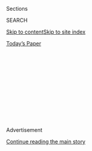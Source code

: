<div id="app">

<div>

<div>

<div>

<div class="NYTAppHideMasthead css-1q2w90k e1suatyy0">

<div class="section css-ui9rw0 e1suatyy2">

<div class="css-eph4ug er09x8g0">

<div class="css-6n7j50">

</div>

<span class="css-1dv1kvn">Sections</span>

<div class="css-10488qs">

<span class="css-1dv1kvn">SEARCH</span>

</div>

[Skip to content](#site-content)[Skip to site
index](#site-index)

</div>

<div class="css-10698na e1huz5gh0">

</div>

</div>

<div id="masthead-bar-one" class="section hasLinks css-15hmgas e1csuq9d3">

<div class="css-uqyvli e1csuq9d0">

</div>

<div class="css-1uqjmks e1csuq9d1">

</div>

<div class="css-9e9ivx">

[](https://myaccount.nytimes.com/auth/login?response_type=cookie&client_id=vi)

</div>

<div class="css-1bvtpon e1csuq9d2">

[Today’s
Paper](https://www.nytimes.com/section/todayspaper)

</div>

</div>

</div>

</div>

<div data-aria-hidden="false">

<div id="site-content" data-role="main">

<div>

<div class="css-1aor85t" style="opacity:0.000000001;z-index:-1;visibility:hidden">

<div class="css-1hqnpie">

<div class="css-epjblv">

<span class="css-z6pdnw">Ballad of the Long
Shot</span>

</div>

<div class="css-k008qs">

<div class="css-1iwv8en">

<span class="css-18z7m18"></span>

<div>

<div>

</div>

</div>

</div>

<span class="css-1n6z4y"></span>

<div class="css-1705lsu">

<div class="css-4xjgmj">

<div class="css-4skfbu" data-role="toolbar" data-aria-label="Social Media Share buttons, Save button, and Comments Panel with current comment count" data-testid="share-tools">

  - 
  - 
  - 
  - 
    
    <div class="css-6n7j50">
    
    </div>

  - 

</div>

</div>

</div>

</div>

</div>

</div>

<div id="NYT_TOP_BANNER_REGION" class="css-13pd83m">

</div>

<div id="top-wrapper" class="css-1sy8kpn">

<div id="top-slug" class="css-l9onyx">

Advertisement

</div>

[Continue reading the main
story](#after-top)

<div class="ad top-wrapper" style="text-align:center;height:100%;display:block;min-height:250px">

<div id="top" class="place-ad" data-position="top" data-size-key="top">

</div>

</div>

<div id="after-top">

</div>

</div>

<div id="sponsor-wrapper" class="css-1hyfx7x">

<div id="sponsor-slug" class="css-19vbshk">

Supported by

</div>

[Continue reading the main
story](#after-sponsor)

<div id="sponsor" class="ad sponsor-wrapper" style="text-align:center;height:100%;display:block">

</div>

<div id="after-sponsor">

</div>

</div>

[Talk](/column/magazine-talk "Talk")

<div class="css-1vkm6nb ehdk2mb0">

# Ballad of the Long Shot

</div>

<div class="css-xt80pu e12qa4dv0">

<div class="css-18e8msd">

<div class="css-vp77d3 epjyd6m0">

<div class="css-1baulvz">

By <span class="css-1baulvz last-byline" itemprop="name">Andrew
Goldman</span>

</div>

</div>

  - June 30,
    2011

  - 
    
    <div class="css-4xjgmj">
    
    <div class="css-d8bdto" data-role="toolbar" data-aria-label="Social Media Share buttons, Save button, and Comments Panel with current comment count" data-testid="share-tools">
    
      - 
      - 
      - 
      - 
        
        <div class="css-6n7j50">
        
        </div>
    
      - 
    
    </div>
    
    </div>

</div>

</div>

<div class="section meteredContent css-1r7ky0e" name="articleBody" itemprop="articleBody">

<div class="css-1fanzo5 StoryBodyCompanionColumn">

<div class="css-53u6y8">

**Before you announced your campaign, you said that the liberal
establishment is scared that “a real black man might run against Barack
Obama.” Are you suggesting Obama isn’t really black?**  
A real black man is not timid about making the right decisions, that’s
what I meant. Look, I’m not getting into this whole thing about
President Obama. It is documented that his mother was white and his
father was from Africa. If he wants to call himself black, fine. If he
wants to call himself African-American, fine. I’m not going down this
color road.

**But you’re saying he’s not really a black man.**  
Not in terms of a strong black man that I’m identifying with. I identify
with a strong black man like Martin Luther King Jr., or my dad, Luther
Cain Jr., who didn’t have a lot of formal education, but he had a Ph.D.
in common sense.

**It has been said that the Tea Party has embraced you partly to provide
cover for some racism in its ranks — like, How could racists support a
black guy?**  
There’s no validity to that whatsoever. People who are still making
those accusations have no other way to intimidate the growing force of
the Tea Party citizens’ movement.

**At Tea Party rallies, you see signs referring to Obama as Kenyan. Are
those racist?**  
Not if you’re from Kenya.

</div>

</div>

<div class="css-1fanzo5 StoryBodyCompanionColumn">

<div class="css-53u6y8">

**But he was born here.**  
I don’t think calling him a Kenyan is racist. Secondly, I think those
kinds of signs have stopped because the leaders of the Tea Party
movement have instructed their folks that we don’t need to do that kind
of
stuff.

<div class="css-79elbk" data-testid="photoviewer-wrapper">

<div class="css-z3e15g" data-testid="photoviewer-wrapper-hidden">

</div>

<div class="css-1a48zt4 ehw59r15" data-testid="photoviewer-children">

<div class="css-zgakxe erfvjey0">

<span class="css-1ly73wi e1tej78p0">Image</span>

<div class="css-zjzyr8">

<div data-testid="lazyimage-container" style="height:821.4661134163209px">

</div>

</div>

</div>

<span class="css-ach9cc e1z0qqy90" itemprop="copyrightHolder"><span class="css-1ly73wi e1tej78p0">Credit...</span><span>Carrie
Thompson for The New York Times</span></span>

</div>

</div>

**Did I read that you once donated money to Bob Kerrey?**  
I was a resident of Nebraska, and Bob Kerrey wasn’t just the Democratic
senator from Nebraska; he was also a restaurateur. Yes, I contributed to
his campaign. Republicans who want to crucify me for that can if they
want. I have not been a lifelong voting Republican.

**Why did you become one, by the way?**  
When I was an adviser to Jack Kemp in 1996, I was still a registered
independent. Jack took me and as many other big black guys as he could
to Sylvia’s, in the heart of Harlem. As we were walking into the
restaurant, a very large black guy yelled out: “Black Republicans?
There’s no such thing.” When I got back to Omaha, I registered as a
Republican. It haunted me for three days that someone would dare tell me
what party affiliation I should have.

**You earned millions running Godfather’s Pizza, but you once said that
unlike Mitt Romney or Jon Huntsman, you were unwilling to spend your
fortune financing your campaign.**  
O.K., don’t use the term “fortune.” I don’t have a fortune. And since I
made that statement, I have put some of my money in to prime the pump.
What I learned is that a lot of donors were reluctant to contribute
because I didn’t have immediate name ID, I didn’t have lots of money of
my own and I’ve never held public office. Now things are starting to
take off. Guess where it’s coming from? Medium- to small-dollar donors:
$25, $50, $100. Why? Because the regular people are getting behind
Herman Cain.

</div>

</div>

<div class="css-1fanzo5 StoryBodyCompanionColumn">

<div class="css-53u6y8">

**Waves of energized small donors? It sounds very Obama ’08.**  
David Plouffe wrote a book about how he did Obama’s fund-raising
strategy. And guess what we did? We read the book. Genius\! Let me tell
you something about Herman Cain, I don’t have a problem taking a good
idea and using it, even if it did come from Obama.

**When did you start referring to yourself in the third person?**  
I’ve always done that.

**Since you were a kid? Like, “Herman Cain is going to the grocery store
to get Mom some eggs?”**  
I don’t talk like that when I’m home. I don’t know. I’ve never really
been conscious of it.

**You said of the Great Wall of China, “I think we could build one” as a
solution to our immigration problems. Are you concerned that as many as
three million Chinese died building it?**  
My point was, if they could build that wall centuries ago without
bulldozers, we can secure the border today. It could be a combination of
walls and high-tech equipment. Now, if accidents happen, that’s one
thing. But I think we can improve upon that ratio of three million
people dying.

</div>

</div>

</div>

<div>

</div>

<div>

</div>

<div>

</div>

<div>

<div id="bottom-wrapper" class="css-1ede5it">

<div id="bottom-slug" class="css-l9onyx">

Advertisement

</div>

[Continue reading the main
story](#after-bottom)

<div id="bottom" class="ad bottom-wrapper" style="text-align:center;height:100%;display:block;min-height:90px">

</div>

<div id="after-bottom">

</div>

</div>

</div>

</div>

</div>

## Site Index

<div>

</div>

## Site Information Navigation

  - [© <span>2020</span> <span>The New York Times
    Company</span>](https://help.nytimes.com/hc/en-us/articles/115014792127-Copyright-notice)

<!-- end list -->

  - [NYTCo](https://www.nytco.com/)
  - [Contact
    Us](https://help.nytimes.com/hc/en-us/articles/115015385887-Contact-Us)
  - [Work with us](https://www.nytco.com/careers/)
  - [Advertise](https://nytmediakit.com/)
  - [T Brand Studio](http://www.tbrandstudio.com/)
  - [Your Ad
    Choices](https://www.nytimes.com/privacy/cookie-policy#how-do-i-manage-trackers)
  - [Privacy](https://www.nytimes.com/privacy)
  - [Terms of
    Service](https://help.nytimes.com/hc/en-us/articles/115014893428-Terms-of-service)
  - [Terms of
    Sale](https://help.nytimes.com/hc/en-us/articles/115014893968-Terms-of-sale)
  - [Site
    Map](https://spiderbites.nytimes.com)
  - [Help](https://help.nytimes.com/hc/en-us)
  - [Subscriptions](https://www.nytimes.com/subscription?campaignId=37WXW)

</div>

</div>

</div>

</div>
